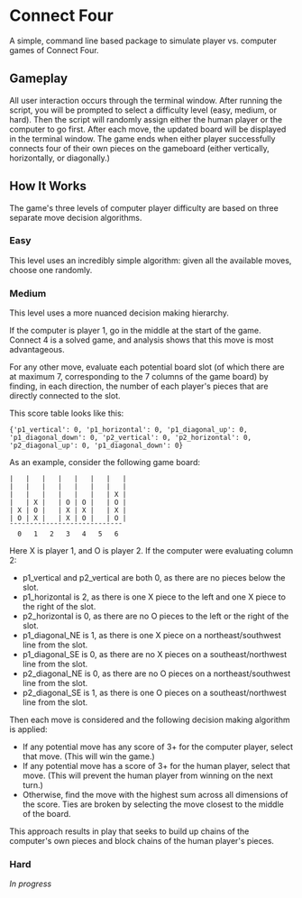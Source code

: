 # Connect Four #

A simple, command line based package to simulate player vs. computer games of Connect Four. 

## Gameplay ##

All user interaction occurs through the terminal window. After running the script, you will be prompted to select a difficulty level (easy, medium, or hard). Then the script will randomly assign either the human player or the computer to go first. After each move, the updated board will be displayed in the terminal window. The game ends when either player successfully connects four of their own pieces on the gameboard (either vertically, horizontally, or diagonally.)

## How It Works ##

The game's three levels of computer player difficulty are based on three separate move decision algorithms. 

### Easy ###

This level uses an incredibly simple algorithm: given all the available moves, choose one randomly. 

### Medium ###

This level uses a more nuanced decision making hierarchy. 

If the computer is player 1, go in the middle at the start of the game. Connect 4 is a solved game, and analysis shows that this move is most advantageous. 

For any other move, evaluate each potential board slot (of which there are at maximum 7, corresponding to the 7 columns of the game board) by finding, in each direction, the number of each player's pieces that are directly connected to the slot.

This score table looks like this:

```
{'p1_vertical': 0, 'p1_horizontal': 0, 'p1_diagonal_up': 0, 'p1_diagonal_down': 0, 'p2_vertical': 0, 'p2_horizontal': 0, 'p2_diagonal_up': 0, 'p1_diagonal_down': 0}
```

As an example, consider the following game board:

```
|   |   |   |   |   |   |   |
|   |   |   |   |   |   |   |
|   |   |   |   |   |   | X |
|   | X |   | O | O |   | O |
| X | O |   | X | X |   | X |
| O | X |   | X | O |   | O |
¯¯¯¯¯¯¯¯¯¯¯¯¯¯¯¯¯¯¯¯¯¯¯¯¯¯¯¯
  0   1   2   3   4   5   6
```  

Here X is player 1, and O is player 2. If the computer were evaluating column 2:
* p1_vertical and p2_vertical are both 0, as there are no pieces below the slot.
* p1_horizontal is 2, as there is one X piece to the left and one X piece to the right of the slot. 
* p2_horizontal is 0, as there are no O pieces to the left or the right of the slot. 
* p1_diagonal_NE is 1, as there is one X piece on a northeast/southwest line from the slot.
* p1_diagonal_SE is 0, as there are no X pieces on a southeast/northwest line from the slot.
* p2_diagonal_NE is 0, as there are no O pieces on a northeast/southwest line from the slot.
* p2_diagonal_SE is 1, as there is one O pieces on a southeast/northwest line from the slot.

Then each move is considered and the following decision making algorithm is applied:
* If any potential move has any score of 3+ for the computer player, select that move. (This will win the game.)
* If any potential move has a score of 3+ for the human player, select that move. (This will prevent the human player from winning on the next turn.)
* Otherwise, find the move with the highest sum across all dimensions of the score. Ties are broken by selecting the move closest to the middle of the board. 

This approach results in play that seeks to build up chains of the computer's own pieces and block chains of the human player's pieces.

### Hard ###

*In progress*
